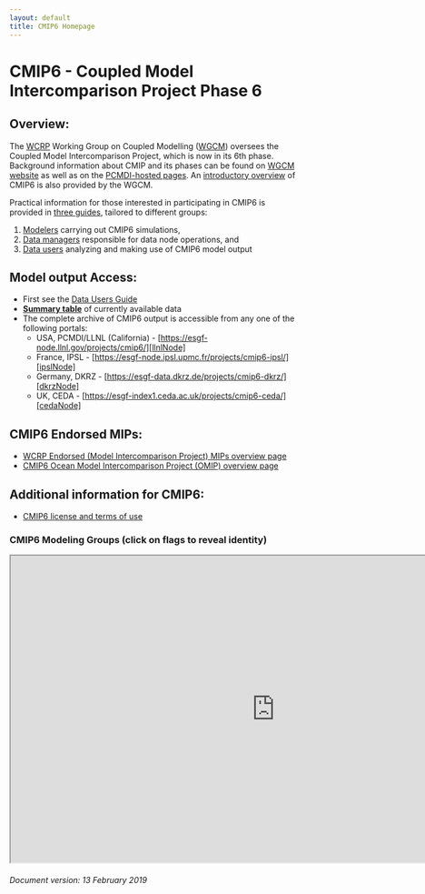 ```yaml
---
layout: default
title: CMIP6 Homepage
---
```


# CMIP6 - Coupled Model Intercomparison Project Phase 6

## Overview:
The [WCRP][WCRP] Working Group on Coupled Modelling ([WGCM][WGCM]) oversees the
Coupled Model Intercomparison Project, which is now in its 6th phase. Background
information about CMIP and its phases can be found on [WGCM website][WGCM]
as well as on the [PCMDI-hosted pages][MIPs]. An [introductory overview][WCRP-CMIP6]
of CMIP6 is also provided by the WGCM.

Practical information for those interested in participating in CMIP6 is provided
in [three guides][cmip6GuideHomepage], tailored to different groups:

1. [Modelers][modelers] carrying out CMIP6 simulations,
1. [Data managers][dataManagers] responsible for data node operations, and
1. [Data users][dataUsers] analyzing and making use of CMIP6 model output


## Model output Access:
  * First see the [Data Users Guide][dataUsers]
  * **[Summary table][dataHoldings]** of currently available data
  * The complete archive of CMIP6 output is accessible from any one of the following portals:
       - USA, PCMDI/LLNL (California) - [https://esgf-node.llnl.gov/projects/cmip6/][llnlNode]
       - France, IPSL - [https://esgf-node.ipsl.upmc.fr/projects/cmip6-ipsl/][ipslNode]
       - Germany, DKRZ - [https://esgf-data.dkrz.de/projects/cmip6-dkrz/][dkrzNode]
       - UK, CEDA - [https://esgf-index1.ceda.ac.uk/projects/cmip6-ceda/][cedaNode]

## CMIP6 Endorsed MIPs:
 * [WCRP Endorsed (Model Intercomparison Project) MIPs overview page][WCRPEndorsedMIPs]
 * [CMIP6 Ocean Model Intercomparison Project (OMIP) overview page][OMIP]

## Additional information for CMIP6:
 * [CMIP6 license and terms of use][termsOfUse]

### CMIP6 Modeling Groups (click on flags to reveal identity)

<iframe src="https://www.google.com/maps/d/embed?mid=1LG_xEyEA-jlQIO7_Y5_3mGgMwK_8gqXU&hl=en&z=2" width="930" height="540"></iframe>


###### Document version: 13 February 2019

[WCRP]: https://www.wcrp-climate.org
[WGCM]: https://www.wcrp-climate.org/wgcm-overview
[MIPs]: https://pcmdi.llnl.gov/mips
[WCRP-CMIP6]: https://www.wcrp-climate.org/wgcm-cmip/wgcm-cmip6
[cmip6GuideHomepage]: Guide/
[modelers]: Guide/modelers.html
[dataManagers]: Guide/dataManagers.html
[dataUsers]: Guide/dataUsers.html
[dataHoldings]: ArchiveStatistics/esgf_data_holdings/
[llnlNode]: https://esgf-node.llnl.gov/projects/cmip6/
[ipslNode]: https://esgf-node.ipsl.upmc.fr/projects/cmip6-ipsl
[dkrzNode]: https://esgf-data.dkrz.de/projects/cmip6-dkrz/
[cedaNode]: https://esgf-index1.ceda.ac.uk/projects/cmip6-ceda/
[WCRPEndorsedMIPs]: https://www.wcrp-climate.org/modelling-wgcm-mip-catalogue/modelling-wgcm-cmip6-endorsed-mips
[OMIP]: OMIP/
[termsOfUse]: TermsOfUse/
